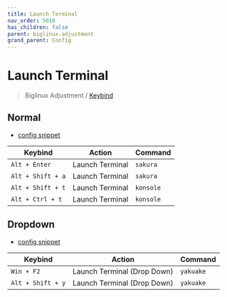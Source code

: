 ```yaml
---
title: Launch Terminal
nav_order: 5010
has_children: false
parent: biglinux-adjustment
grand_parent: Config
---
```



# Launch Terminal

> Biglinux Adjustment / [Keybind](https://samwhelp.github.io/biglinux-adjustment/read/config/biglinux-adjustment/keybind.html)


## Normal

* [config snippet](https://github.com/samwhelp/biglinux-adjustment/blob/main/prototype/keybind/kdebiglinux/modern/kglobalshortcutsrc#L277-#L281)

| Keybind          | Action         | Command                     |
| ----------------- | ------------- | --------------------------- |
| `Alt + Enter`     | Launch Terminal | `sakura`                 |
| `Alt + Shift + a` | Launch Terminal | `sakura`                 |
| `Alt + Shift + t`  | Launch Terminal | `konsole`                 |
| `Alt + Ctrl + t`  | Launch Terminal | `konsole`                 |


## Dropdown

* [config snippet](https://github.com/samwhelp/biglinux-adjustment/blob/main/prototype/keybind/kdebiglinux/modern/kglobalshortcutsrc#L359-L361)

| Keybind          | Action                      | Command                     |
| ----------------- | ------------------------- | ---------------------------- |
| `Win + F2` | Launch Terminal (Drop Down) | `yakuake` |
| `Alt + Shift + y` | Launch Terminal (Drop Down) | `yakuake` |
